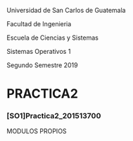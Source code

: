 Universidad de San Carlos de Guatemala

Facultad de Ingenieria

Escuela de Ciencias y Sistemas

Sistemas Operativos 1

Segundo Semestre 2019

# PRACTICA2

### [SO1]Practica2_201513700

MODULOS PROPIOS
